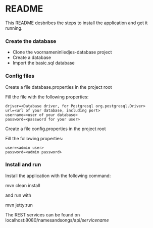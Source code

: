 # README #

This README desbribes the steps to install the application and get it running. 

### Create the database ###

* Clone the voornameninliedjes-database project
* Create a database
* Import the basic.sql database

### Config files ###

Create a file database.properties in the project root

Fill the file with the following properties:

```
driver=<Database driver, for Postgresql org.postgresql.Driver>
url=<url of your database, including port>
username=<user of your database>
password=<password for your user>
```

Create a file config.properties in the project root

Fill the following properties:

```
user=<admin user>
password=<admin password>
```

### Install and run ###

Install the application with the following command:

mvn clean install

and run with

mvn jetty:run

The REST services can be found on localhost:8080/namesandsongs/api/*servicename*
